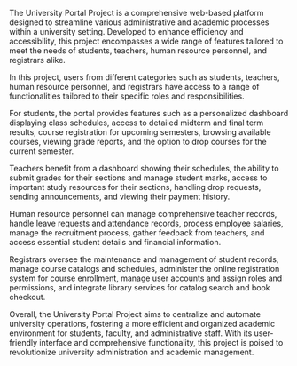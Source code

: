 The University Portal Project is a comprehensive web-based platform designed to streamline various administrative and academic processes within a university setting. Developed to enhance efficiency and accessibility, this project encompasses a wide range of features tailored to meet the needs of students, teachers, human resource personnel, and registrars alike.

In this project, users from different categories such as students, teachers, human resource personnel, and registrars have access to a range of functionalities tailored to their specific roles and responsibilities.

For students, the portal provides features such as a personalized dashboard displaying class schedules, access to detailed midterm and final term results, course registration for upcoming semesters, browsing available courses, viewing grade reports, and the option to drop courses for the current semester.

Teachers benefit from a dashboard showing their schedules, the ability to submit grades for their sections and manage student marks, access to important study resources for their sections, handling drop requests, sending announcements, and viewing their payment history.

Human resource personnel can manage comprehensive teacher records, handle leave requests and attendance records, process employee salaries, manage the recruitment process, gather feedback from teachers, and access essential student details and financial information.

Registrars oversee the maintenance and management of student records, manage course catalogs and schedules, administer the online registration system for course enrollment, manage user accounts and assign roles and permissions, and integrate library services for catalog search and book checkout.

Overall, the University Portal Project aims to centralize and automate university operations, fostering a more efficient and organized academic environment for students, faculty, and administrative staff. With its user-friendly interface and comprehensive functionality, this project is poised to revolutionize university administration and academic management.
